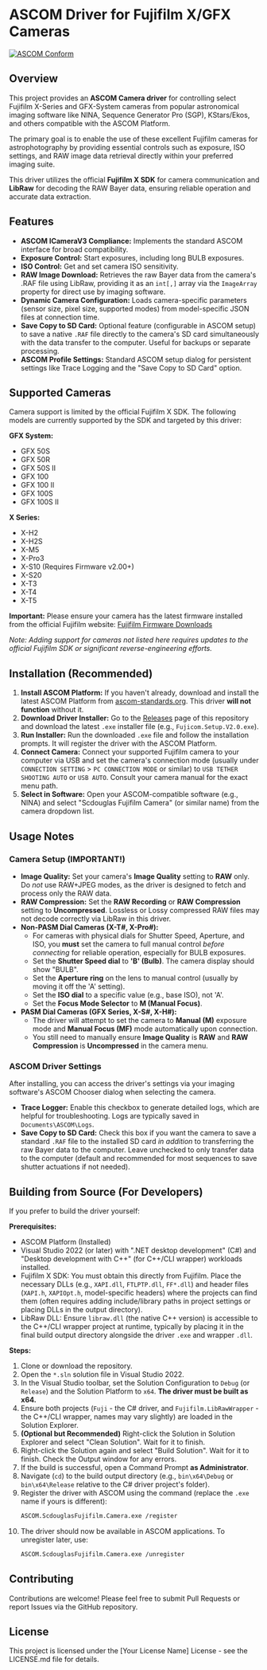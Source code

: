 # ASCOM Driver for Fujifilm X/GFX Cameras

[![ASCOM Conform](https://img.shields.io/badge/ASCOM-Conform%20CameraV3-blue)](https://ascom-standards.org/)
## Overview

This project provides an **ASCOM Camera driver** for controlling select Fujifilm X-Series and GFX-System cameras from popular astronomical imaging software like NINA, Sequence Generator Pro (SGP), KStars/Ekos, and others compatible with the ASCOM Platform.

The primary goal is to enable the use of these excellent Fujifilm cameras for astrophotography by providing essential controls such as exposure, ISO settings, and RAW image data retrieval directly within your preferred imaging suite.

This driver utilizes the official **Fujifilm X SDK** for camera communication and **LibRaw** for decoding the RAW Bayer data, ensuring reliable operation and accurate data extraction.

## Features

* **ASCOM ICameraV3 Compliance:** Implements the standard ASCOM interface for broad compatibility.
* **Exposure Control:** Start exposures, including long BULB exposures.
* **ISO Control:** Get and set camera ISO sensitivity.
* **RAW Image Download:** Retrieves the raw Bayer data from the camera's .RAF file using LibRaw, providing it as an `int[,]` array via the `ImageArray` property for direct use by imaging software.
* **Dynamic Camera Configuration:** Loads camera-specific parameters (sensor size, pixel size, supported modes) from model-specific JSON files at connection time.
* **Save Copy to SD Card:** Optional feature (configurable in ASCOM setup) to save a native `.RAF` file directly to the camera's SD card simultaneously with the data transfer to the computer. Useful for backups or separate processing.
* **ASCOM Profile Settings:** Standard ASCOM setup dialog for persistent settings like Trace Logging and the "Save Copy to SD Card" option.

## Supported Cameras

Camera support is limited by the official Fujifilm X SDK. The following models are currently supported by the SDK and targeted by this driver:

**GFX System:**

* GFX 50S
* GFX 50R
* GFX 50S II
* GFX 100
* GFX 100 II
* GFX 100S
* GFX 100S II

**X Series:**

* X-H2
* X-H2S
* X-M5
* X-Pro3
* X-S10 (Requires Firmware v2.00+)
* X-S20
* X-T3
* X-T4
* X-T5

**Important:** Please ensure your camera has the latest firmware installed from the official Fujifilm website: [Fujifilm Firmware Downloads](https://fujifilm-x.com/support/download/firmware/cameras/)

*Note: Adding support for cameras not listed here requires updates to the official Fujifilm SDK or significant reverse-engineering efforts.*

## Installation (Recommended)

1.  **Install ASCOM Platform:** If you haven't already, download and install the latest ASCOM Platform from [ascom-standards.org](https://ascom-standards.org/). This driver **will not function** without it.
2.  **Download Driver Installer:** Go to the [Releases](https://github.com/YOUR_USERNAME/YOUR_REPO_NAME/releases) page of this repository and download the latest `.exe` installer file (e.g., `Fujicom.Setup.V2.0.exe`).
3.  **Run Installer:** Run the downloaded `.exe` file and follow the installation prompts. It will register the driver with the ASCOM Platform.
4.  **Connect Camera:** Connect your supported Fujifilm camera to your computer via USB and set the camera's connection mode (usually under `CONNECTION SETTING` > `PC CONNECTION MODE` or similar) to `USB TETHER SHOOTING AUTO` or `USB AUTO`. Consult your camera manual for the exact menu path.
5.  **Select in Software:** Open your ASCOM-compatible software (e.g., NINA) and select "Scdouglas Fujifilm Camera" (or similar name) from the camera dropdown list.

## Usage Notes

### Camera Setup (IMPORTANT!)

* **Image Quality:** Set your camera's **Image Quality** setting to **RAW** only. Do *not* use RAW+JPEG modes, as the driver is designed to fetch and process only the RAW data.
* **RAW Compression:** Set the **RAW Recording** or **RAW Compression** setting to **Uncompressed**. Lossless or Lossy compressed RAW files may not decode correctly via LibRaw in this driver.
* **Non-PASM Dial Cameras (X-T#, X-Pro#):**
    * For cameras with physical dials for Shutter Speed, Aperture, and ISO, you **must** set the camera to full manual control *before connecting* for reliable operation, especially for BULB exposures.
    * Set the **Shutter Speed dial** to **'B' (Bulb)**. The camera display should show "BULB".
    * Set the **Aperture ring** on the lens to manual control (usually by moving it off the 'A' setting).
    * Set the **ISO dial** to a specific value (e.g., base ISO), not 'A'.
    * Set the **Focus Mode Selector** to **M (Manual Focus)**.
* **PASM Dial Cameras (GFX Series, X-S#, X-H#):**
    * The driver will attempt to set the camera to **Manual (M)** exposure mode and **Manual Focus (MF)** mode automatically upon connection.
    * You still need to manually ensure **Image Quality** is **RAW** and **RAW Compression** is **Uncompressed** in the camera menu.

### ASCOM Driver Settings

After installing, you can access the driver's settings via your imaging software's ASCOM Chooser dialog when selecting the camera.

* **Trace Logger:** Enable this checkbox to generate detailed logs, which are helpful for troubleshooting. Logs are typically saved in `Documents\ASCOM\Logs`.
* **Save Copy to SD Card:** Check this box if you want the camera to save a standard `.RAF` file to the installed SD card *in addition* to transferring the raw Bayer data to the computer. Leave unchecked to only transfer data to the computer (default and recommended for most sequences to save shutter actuations if not needed).

## Building from Source (For Developers)

If you prefer to build the driver yourself:

**Prerequisites:**

* ASCOM Platform (Installed)
* Visual Studio 2022 (or later) with ".NET desktop development" (C#) and "Desktop development with C++" (for C++/CLI wrapper) workloads installed.
* Fujifilm X SDK: You must obtain this directly from Fujifilm. Place the necessary DLLs (e.g., `XAPI.dll`, `FTLPTP.dll`, `FF*.dll`) and header files (`XAPI.h`, `XAPIOpt.h`, model-specific headers) where the projects can find them (often requires adding include/library paths in project settings or placing DLLs in the output directory).
* LibRaw DLL: Ensure `libraw.dll` (the native C++ version) is accessible to the C++/CLI wrapper project at runtime, typically by placing it in the final build output directory alongside the driver `.exe` and wrapper `.dll`.

**Steps:**

1.  Clone or download the repository.
2.  Open the `*.sln` solution file in Visual Studio 2022.
3.  In the Visual Studio toolbar, set the Solution Configuration to `Debug` (or `Release`) and the Solution Platform to `x64`. **The driver must be built as x64.**
4.  Ensure both projects (`Fuji` - the C# driver, and `Fujifilm.LibRawWrapper` - the C++/CLI wrapper, names may vary slightly) are loaded in the Solution Explorer.
5.  **(Optional but Recommended)** Right-click the Solution in Solution Explorer and select "Clean Solution". Wait for it to finish.
6.  Right-click the Solution again and select "Build Solution". Wait for it to finish. Check the Output window for any errors.
7.  If the build is successful, open a Command Prompt **as Administrator**.
8.  Navigate (`cd`) to the build output directory (e.g., `bin\x64\Debug` or `bin\x64\Release` relative to the C# driver project's folder).
9.  Register the driver with ASCOM using the command (replace the `.exe` name if yours is different):
    ```bash
    ASCOM.ScdouglasFujifilm.Camera.exe /register
    ```
10. The driver should now be available in ASCOM applications. To unregister later, use:
    ```bash
    ASCOM.ScdouglasFujifilm.Camera.exe /unregister
    ```

## Contributing

Contributions are welcome! Please feel free to submit Pull Requests or report Issues via the GitHub repository.

## License

This project is licensed under the [Your License Name] License - see the LICENSE.md file for details.

